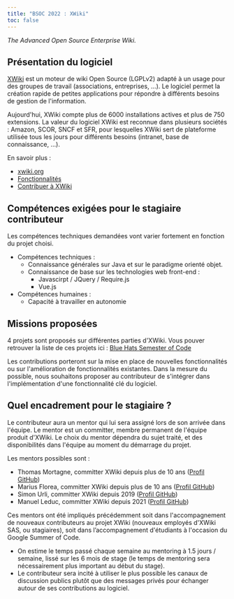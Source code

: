 ```yaml
---
title: "BSOC 2022 : XWiki"
toc: false
---
```


*The Advanced Open Source Enterprise Wiki.*

## Présentation du logiciel

[XWiki](https://www.xwiki.org/xwiki/bin/view/Main/WebHome) est un moteur de wiki Open Source (LGPLv2) adapté à un usage pour des groupes de travail (associations, entreprises, …). Le logiciel permet la création rapide de petites applications pour répondre à différents besoins de gestion de l'information.

Aujourd'hui, XWiki compte plus de 6000 installations actives et plus de 750 extensions. La valeur du logiciel XWiki est reconnue dans plusieurs sociétés : Amazon, SCOR, SNCF et SFR, pour lesquelles XWiki sert de plateforme utilisée tous les jours pour différents besoins (intranet, base de connaissance, …).

En savoir plus :
- [xwiki.org](https://www.xwiki.org/xwiki/bin/view/Main/WebHome)
- [Fonctionnalités](https://www.xwiki.org/xwiki/bin/view/Documentation/UserGuide/Features/)
- [Contribuer à XWiki](https://dev.xwiki.org/xwiki/bin/view/Community/Contributing)

## Compétences exigées pour le stagiaire contributeur

Les compétences techniques demandées vont varier fortement en fonction du projet choisi.

- Compétences techniques :
    - Connaissance générales sur Java et sur le paradigme orienté objet.
    - Connaissance de base sur les technologies web front-end :
         - Javascirpt / JQuery / Require.js
         - Vue.js
- Compétences humaines :
    - Capacité à travailler en autonomie

## Missions proposées

4 projets sont proposés sur différentes parties d'XWiki. Vous pouver retrouver la liste de ces projets ici : [Blue Hats Semester of Code](https://www.xwiki.org/xwiki/bin/view/Main/Events/BlueHatsSemesterofCode/)

Les contributions porteront sur la mise en place de nouvelles fonctionnalités ou sur l'amélioration de fonctionnalités existantes. Dans la mesure du possible, nous souhaitons proposer au contributeur de s'intégrer dans l'implémentation d'une fonctionnalité clé du logiciel.

## Quel encadrement pour le stagiaire ?

Le contributeur aura un mentor qui lui sera assigné lors de son arrivée dans l'équipe. Le mentor est un committer, membre permanent de l'équipe produit d'XWiki. Le choix du mentor dépendra du sujet traité, et des disponibilités dans l'équipe au moment du démarrage du projet.

Les mentors possibles sont :
- Thomas Mortagne, committer XWiki depuis plus de 10 ans ([Profil GitHub](https://github.com/tmortagne))
- Marius Florea, committer XWiki depuis plus de 10 ans ([Profil GitHub](https://github.com/mflorea))
- Simon Urli, committer XWiki depuis 2019 ([Profil GitHub](https://github.com/surli))
- Manuel Leduc, committer XWiki depuis 2021 ([Profil GitHub](https://github.com/manuelleduc))

Ces mentors ont été impliqués précédemment soit dans l'accompagnement de nouveaux contributeurs au projet XWiki (nouveaux employés d'XWiki SAS, ou stagiaires), soit dans l’accompagnement d'étudiants à l'occasion du Google Summer of Code.
- On estime le temps passé chaque semaine au mentoring à 1.5 jours / semaine, lissé sur les 6 mois de stage (le temps de mentoring sera nécessairement plus important au début du stage).
- Le contributeur sera incité à utiliser le plus possible les canaux de discussion publics plutôt que des messages privés pour échanger autour de ses contributions au logiciel.
